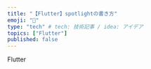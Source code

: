 ```yaml
---
title: "【Flutter】spotlightの書き方"
emoji: "🔦"
type: "tech" # tech: 技術記事 / idea: アイデア
topics: ["Flutter"]
published: false
---
```


Flutter
